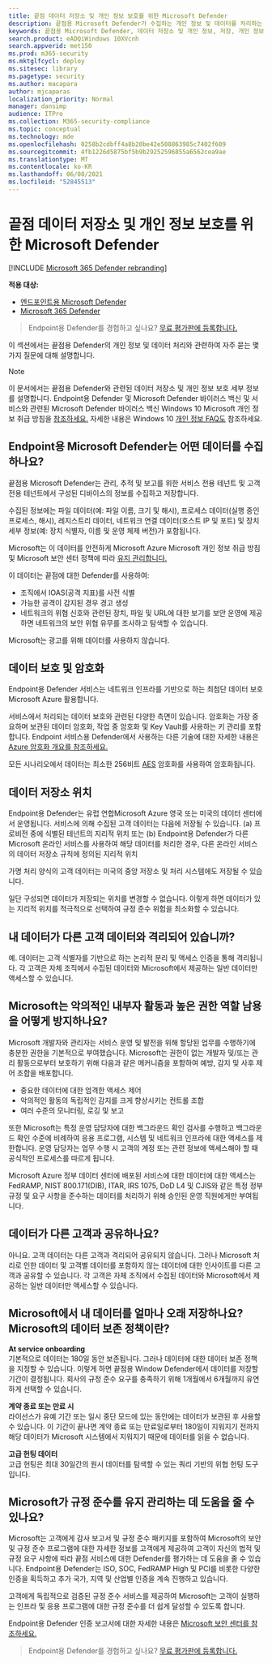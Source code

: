 ```yaml
---
title: 끝점 데이터 저장소 및 개인 정보 보호를 위한 Microsoft Defender
description: 끝점용 Microsoft Defender가 수집하는 개인 정보 및 데이터를 처리하는 방법에 대해 자세히 알아보습니다.
keywords: 끝점용 Microsoft Defender, 데이터 저장소 및 개인 정보, 저장, 개인 정보, 라이선싱, 지리적 위치, 데이터 보존, 데이터
search.product: eADQiWindows 10XVcnh
search.appverid: met150
ms.prod: m365-security
ms.mktglfcycl: deploy
ms.sitesec: library
ms.pagetype: security
ms.author: macapara
author: mjcaparas
localization_priority: Normal
manager: dansimp
audience: ITPro
ms.collection: M365-security-compliance
ms.topic: conceptual
ms.technology: mde
ms.openlocfilehash: 0258b2cdbff4a8b20be42e508863985c7402f609
ms.sourcegitcommit: 4fb1226d5875bf5b9b29252596855a6562cea9ae
ms.translationtype: MT
ms.contentlocale: ko-KR
ms.lasthandoff: 06/08/2021
ms.locfileid: "52845513"
---
```

# <a name="microsoft-defender-for-endpoint-data-storage-and-privacy"></a>끝점 데이터 저장소 및 개인 정보 보호를 위한 Microsoft Defender

[!INCLUDE [Microsoft 365 Defender rebranding](../../includes/microsoft-defender.md)]

**적용 대상:**
- [엔드포인트용 Microsoft Defender](https://go.microsoft.com/fwlink/p/?linkid=2154037)
- [Microsoft 365 Defender](https://go.microsoft.com/fwlink/?linkid=2118804)

>Endpoint용 Defender를 경험하고 싶나요? [무료 평가판에 등록합니다.](https://www.microsoft.com/microsoft-365/windows/microsoft-defender-atp?ocid=docs-wdatp-assignaccess-abovefoldlink)

이 섹션에서는 끝점용 Defender의 개인 정보 및 데이터 처리와 관련하여 자주 묻는 몇 가지 질문에 대해 설명합니다.
> [!NOTE]
> 이 문서에서는 끝점용 Defender와 관련된 데이터 저장소 및 개인 정보 보호 세부 정보를 설명합니다. Endpoint용 Defender 및 Microsoft Defender 바이러스 백신 및 서비스와 관련된 Microsoft Defender 바이러스 백신 Windows 10 Microsoft 개인 정보 취급 방침을 [참조하세요.](https://go.microsoft.com/fwlink/?linkid=827576) 자세한 내용은 Windows 10 [개인 정보 FAQ도](https://go.microsoft.com/fwlink/?linkid=827577) 참조하세요.


## <a name="what-data-does-microsoft-defender-for-endpoint-collect"></a>Endpoint용 Microsoft Defender는 어떤 데이터를 수집하나요?

끝점용 Microsoft Defender는 관리, 추적 및 보고를 위한 서비스 전용 테넌트 및 고객 전용 테넌트에서 구성된 디바이스의 정보를 수집하고 저장합니다. 

수집된 정보에는 파일 데이터(예: 파일 이름, 크기 및 해시), 프로세스 데이터(실행 중인 프로세스, 해시), 레지스트리 데이터, 네트워크 연결 데이터(호스트 IP 및 포트) 및 장치 세부 정보(예: 장치 식별자, 이름 및 운영 체제 버전)가 포함됩니다.

Microsoft는 이 데이터를 안전하게 Microsoft Azure Microsoft 개인 정보 취급 방침 및 Microsoft 보안 센터 정책에 따라 [유지 관리합니다.](https://go.microsoft.com/fwlink/?linkid=827578)

이 데이터는 끝점에 대한 Defender를 사용하여:
- 조직에서 IOAS(공격 지표)를 사전 식별
- 가능한 공격이 감지된 경우 경고 생성
- 네트워크의 위협 신호와 관련된 장치, 파일 및 URL에 대한 보기를 보안 운영에 제공하면 네트워크의 보안 위협 유무를 조사하고 탐색할 수 있습니다.

Microsoft는 광고를 위해 데이터를 사용하지 않습니다.

## <a name="data-protection-and-encryption"></a>데이터 보호 및 암호화
Endpoint용 Defender 서비스는 네트워크 인프라를 기반으로 하는 최첨단 데이터 보호 Microsoft Azure 활용합니다. 

서비스에서 처리되는 데이터 보호와 관련된 다양한 측면이 있습니다. 암호화는 가장 중요하며 보관된 데이터 암호화, 작업 중 암호화 및 Key Vault를 사용하는 키 관리를 포함합니다. Endpoint 서비스용 Defender에서 사용하는 다른 기술에 대한 자세한 내용은 [Azure 암호화 개요를 참조하세요.](/azure/security/security-azure-encryption-overview) 

모든 시나리오에서 데이터는 최소한 256비트 [AES](https://en.wikipedia.org/wiki/Advanced_Encryption_Standard) 암호화를 사용하여 암호화됩니다.


## <a name="data-storage-location"></a>데이터 저장소 위치

Endpoint용 Defender는 유럽 연합Microsoft Azure 영국 또는 미국의 데이터 센터에서 운영됩니다. 서비스에 의해 수집된 고객 데이터는 다음에 저장될 수 있습니다. (a) 프로비전 중에 식별된 테넌트의 지리적 위치 또는 (b) Endpoint용 Defender가 다른 Microsoft 온라인 서비스를 사용하여 해당 데이터를 처리한 경우, 다른 온라인 서비스의 데이터 저장소 규칙에 정의된 지리적 위치

가명 처리 양식의 고객 데이터는 미국의 중앙 저장소 및 처리 시스템에도 저장될 수 있습니다.

일단 구성되면 데이터가 저장되는 위치를 변경할 수 없습니다. 이렇게 하면 데이터가 있는 지리적 위치를 적극적으로 선택하여 규정 준수 위험을 최소화할 수 있습니다. 

## <a name="is-my-data-isolated-from-other-customer-data"></a>내 데이터가 다른 고객 데이터와 격리되어 있습니까?
예. 데이터는 고객 식별자를 기반으로 하는 논리적 분리 및 액세스 인증을 통해 격리됩니다. 각 고객은 자체 조직에서 수집된 데이터와 Microsoft에서 제공하는 일반 데이터만 액세스할 수 있습니다.

## <a name="how-does-microsoft-prevent-malicious-insider-activities-and-abuse-of-high-privilege-roles"></a>Microsoft는 악의적인 내부자 활동과 높은 권한 역할 남용을 어떻게 방지하나요?

Microsoft 개발자와 관리자는 서비스 운영 및 발전을 위해 할당된 업무를 수행하기에 충분한 권한을 기본적으로 부여했습니다. Microsoft는 권한이 없는 개발자 및/또는 관리 활동으로부터 보호하기 위해 다음과 같은 메커니즘을 포함하여 예방, 감지 및 사후 제어 조합을 배포합니다.

- 중요한 데이터에 대한 엄격한 액세스 제어
- 악의적인 활동의 독립적인 감지를 크게 향상시키는 컨트롤 조합
- 여러 수준의 모니터링, 로깅 및 보고

또한 Microsoft는 특정 운영 담당자에 대한 백그라운드 확인 검사를 수행하고 백그라운드 확인 수준에 비례하여 응용 프로그램, 시스템 및 네트워크 인프라에 대한 액세스를 제한합니다. 운영 담당자는 업무 수행 시 고객의 계정 또는 관련 정보에 액세스해야 할 때 공식적인 프로세스를 따르게 됩니다.

Microsoft Azure 정부 데이터 센터에 배포된 서비스에 대한 데이터에 대한 액세스는 FedRAMP, NIST 800.171(DIB), ITAR, IRS 1075, DoD L4 및 CJIS와 같은 특정 정부 규정 및 요구 사항을 준수하는 데이터를 처리하기 위해 승인된 운영 직원에게만 부여됩니다.


## <a name="is-data-shared-with-other-customers"></a>데이터가 다른 고객과 공유하나요?
아니요. 고객 데이터는 다른 고객과 격리되어 공유되지 않습니다. 그러나 Microsoft 처리로 인한 데이터 및 고객별 데이터를 포함하지 않는 데이터에 대한 인사이트를 다른 고객과 공유할 수 있습니다. 각 고객은 자체 조직에서 수집된 데이터와 Microsoft에서 제공하는 일반 데이터만 액세스할 수 있습니다.

## <a name="how-long-will-microsoft-store-my-data-what-is-microsofts-data-retention-policy"></a>Microsoft에서 내 데이터를 얼마나 오래 저장하나요? Microsoft의 데이터 보존 정책이란?
**At service onboarding**<br>
기본적으로 데이터는 180일 동안 보존됩니다. 그러나 데이터에 대한 데이터 보존 정책을 지정할 수 있습니다. 이렇게 하면 끝점용 Window Defender에서 데이터를 저장할 기간이 결정됩니다. 회사의 규정 준수 요구를 충족하기 위해 1개월에서 6개월까지 유연하게 선택할 수 있습니다.

**계약 종료 또는 만료 시**<br>
라이선스가 유예 기간 또는 일시 중단 모드에 있는 동안에는 데이터가 보관된 후 사용할 수 있습니다. 이 기간이 끝나면 계약 종료 또는 만료일로부터 180일이 지워지기 전까지 해당 데이터가 Microsoft 시스템에서 지워지기 때문에 데이터를 읽을 수 없습니다.

**고급 헌팅 데이터**<br>
고급 헌팅은 최대 30일간의 원시 데이터를 탐색할 수 있는 쿼리 기반의 위협 헌팅 도구입니다.


## <a name="can-microsoft-help-us-maintain-regulatory-compliance"></a>Microsoft가 규정 준수를 유지 관리하는 데 도움을 줄 수 있나요?

Microsoft는 고객에게 감사 보고서 및 규정 준수 패키지를 포함하여 Microsoft의 보안 및 규정 준수 프로그램에 대한 자세한 정보를 고객에게 제공하여 고객이 자신의 법적 및 규정 요구 사항에 따라 끝점 서비스에 대한 Defender를 평가하는 데 도움을 줄 수 있습니다. Endpoint용 Defender는 ISO, SOC, FedRAMP High 및 PCI를 비롯한 다양한 인증을 획득하고 추가 국가, 지역 및 산업별 인증을 계속 진행하고 있습니다.

고객에게 독립적으로 검증된 규정 준수 서비스를 제공하여 Microsoft는 고객이 실행하는 인프라 및 응용 프로그램에 대한 규정 준수를 더 쉽게 달성할 수 있도록 합니다.

Endpoint용 Defender 인증 보고서에 대한 자세한 내용은 [Microsoft 보안 센터를 참조하세요.](https://servicetrust.microsoft.com/) 

>Endpoint용 Defender를 경험하고 싶나요? [무료 평가판에 등록합니다.](https://www.microsoft.com/microsoft-365/windows/microsoft-defender-atp?ocid=docs-wdatp-datastorage-belowfoldlink) 
